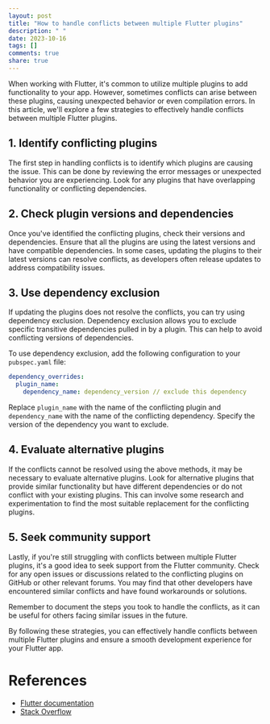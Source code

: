 ```yaml
---
layout: post
title: "How to handle conflicts between multiple Flutter plugins"
description: " "
date: 2023-10-16
tags: []
comments: true
share: true
---
```


When working with Flutter, it's common to utilize multiple plugins to add functionality to your app. However, sometimes conflicts can arise between these plugins, causing unexpected behavior or even compilation errors. In this article, we'll explore a few strategies to effectively handle conflicts between multiple Flutter plugins.

## 1. Identify conflicting plugins

The first step in handling conflicts is to identify which plugins are causing the issue. This can be done by reviewing the error messages or unexpected behavior you are experiencing. Look for any plugins that have overlapping functionality or conflicting dependencies.

## 2. Check plugin versions and dependencies

Once you've identified the conflicting plugins, check their versions and dependencies. Ensure that all the plugins are using the latest versions and have compatible dependencies. In some cases, updating the plugins to their latest versions can resolve conflicts, as developers often release updates to address compatibility issues.

## 3. Use dependency exclusion

If updating the plugins does not resolve the conflicts, you can try using dependency exclusion. Dependency exclusion allows you to exclude specific transitive dependencies pulled in by a plugin. This can help to avoid conflicting versions of dependencies.

To use dependency exclusion, add the following configuration to your `pubspec.yaml` file:

```yaml
dependency_overrides:
  plugin_name:
    dependency_name: dependency_version // exclude this dependency
```

Replace `plugin_name` with the name of the conflicting plugin and `dependency_name` with the name of the conflicting dependency. Specify the version of the dependency you want to exclude.

## 4. Evaluate alternative plugins

If the conflicts cannot be resolved using the above methods, it may be necessary to evaluate alternative plugins. Look for alternative plugins that provide similar functionality but have different dependencies or do not conflict with your existing plugins. This can involve some research and experimentation to find the most suitable replacement for the conflicting plugins.

## 5. Seek community support

Lastly, if you're still struggling with conflicts between multiple Flutter plugins, it's a good idea to seek support from the Flutter community. Check for any open issues or discussions related to the conflicting plugins on GitHub or other relevant forums. You may find that other developers have encountered similar conflicts and have found workarounds or solutions.

Remember to document the steps you took to handle the conflicts, as it can be useful for others facing similar issues in the future.

By following these strategies, you can effectively handle conflicts between multiple Flutter plugins and ensure a smooth development experience for your Flutter app.

# References
- [Flutter documentation](https://flutter.dev/docs) 
- [Stack Overflow](https://stackoverflow.com/)